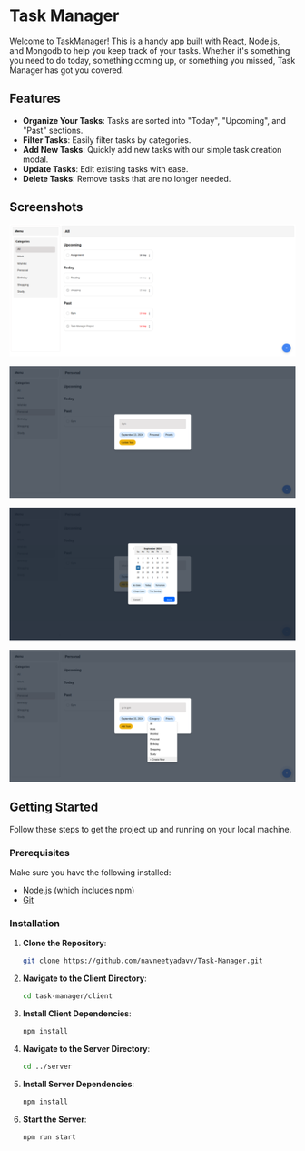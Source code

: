# Task Manager

Welcome to TaskManager! This is a handy app built with React, Node.js, and Mongodb to help you keep track of your tasks. Whether it's something you need to do today, something coming up, or something you missed, Task Manager has got you covered.

## Features

- **Organize Your Tasks**: Tasks are sorted into "Today", "Upcoming", and "Past" sections.
- **Filter Tasks**: Easily filter tasks by categories.
- **Add New Tasks**: Quickly add new tasks with our simple task creation modal.
- **Update Tasks**: Edit existing tasks with ease.
- **Delete Tasks**: Remove tasks that are no longer needed.

## Screenshots

![Home Page](client/src/Public/ss1.png)

![Add Task Modal](client/src/Public/ss2.png)

![Task List](client/src/Public/ss3.png)

![Task List](client/src/Public/ss4.png)


## Getting Started

Follow these steps to get the project up and running on your local machine.

### Prerequisites

Make sure you have the following installed:

- [Node.js](https://nodejs.org/) (which includes npm)
- [Git](https://git-scm.com/)

### Installation

1. **Clone the Repository**:
    ```sh
    git clone https://github.com/navneetyadavv/Task-Manager.git
    ```

2. **Navigate to the Client Directory**:
    ```sh
    cd task-manager/client
    ```

3. **Install Client Dependencies**:
    ```sh
    npm install
    ```

4. **Navigate to the Server Directory**:
    ```sh
    cd ../server
    ```

5. **Install Server Dependencies**:
    ```sh
    npm install
    ```

6. **Start the Server**:
    ```sh
    npm run start
    ```
